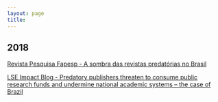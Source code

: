 ```yaml
---
layout: page
title:  
---
```


## 2018

[Revista Pesquisa Fapesp - A sombra das revistas predatórias no Brasil](http://www.revistapesquisa.fapesp.br/2018/08/09/a-sombra-das-revistas-predatorias-no-brasil/)

[LSE Impact Blog - Predatory publishers threaten to consume public research funds and undermine national academic systems – the case of Brazil](http://blogs.lse.ac.uk/impactofsocialsciences/2018/09/06/predatory-publishers-threaten-to-consume-public-research-funds-and-undermine-national-academic-systems-the-case-of-brazil/)
